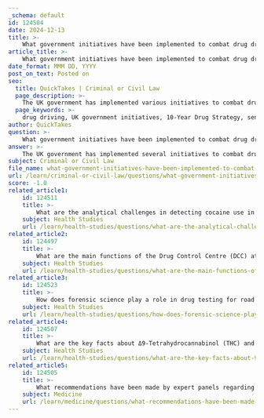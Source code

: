 ```yaml
---
_schema: default
id: 124504
date: 2024-12-13
title: >-
    What government initiatives have been implemented to combat drug driving in the UK?
article_title: >-
    What government initiatives have been implemented to combat drug driving in the UK?
date_format: MMM DD, YYYY
post_on_text: Posted on
seo:
  title: QuickTakes | Criminal or Civil Law
  page_description: >-
    The UK government has implemented various initiatives to combat drug driving, including a 10-year drug strategy, new sentencing guidelines, potential loss of driving licenses, educational programs, offender support, and collaboration with law enforcement agencies.
  page_keywords: >-
    drug driving, UK government initiatives, 10-Year Drug Strategy, sentencing guidelines, driving licenses, education programs, rehabilitation, law enforcement collaboration, drug misuse, road safety
author: QuickTakes
question: >-
    What government initiatives have been implemented to combat drug driving in the UK?
answer: >-
    The UK government has implemented several initiatives to combat drug driving as part of its broader strategy to address drug misuse and enhance road safety. Here are some key initiatives:\n\n1. **10-Year Drug Strategy**: In December 2021, the UK government published a comprehensive 10-year drug strategy aimed at reducing drug-related harm, including drug driving. This strategy includes measures to cut off the supply of drugs from criminal gangs and provide support for individuals with drug addiction, thereby addressing the root causes of drug misuse.\n\n2. **Sentencing Guidelines**: On June 15, 2023, new sentencing guidelines for drug driving were introduced, which took effect on July 1, 2023. These guidelines clarify the penalties for driving under the influence of drugs, particularly for those exceeding the legal limits for specified controlled substances. The guidelines emphasize higher culpability for offenders, which can lead to more severe penalties.\n\n3. **Loss of Driving Licenses**: The government has indicated that casual drug users may face the loss of their driving licenses or passports as part of efforts to deter drug driving. This measure aims to reinforce the seriousness of drug driving offenses and the associated risks.\n\n4. **Education and Prevention Programs**: The government is investing in school-based prevention and early intervention programs that include education about the dangers of drugs and alcohol. This initiative aims to inform young people about the risks associated with drug use, including its impact on driving.\n\n5. **Support for Offenders**: There is a focus on providing support for drug driving offenders to reduce recidivism. The government aims to offer rehabilitation and treatment services to help offenders address their substance misuse issues, which could ultimately lead to a decrease in drug driving incidents.\n\n6. **Collaboration with Law Enforcement**: The strategy includes measures to enhance collaboration with law enforcement agencies to disrupt drug trafficking and supply chains, which are critical in reducing the availability of drugs that can impair driving.\n\nThese initiatives reflect a comprehensive approach to tackling drug driving in the UK, combining legal, educational, and support measures to improve road safety and reduce the incidence of drug-related traffic offenses.
subject: Criminal or Civil Law
file_name: what-government-initiatives-have-been-implemented-to-combat-drug-driving-in-the-uk.md
url: /learn/criminal-or-civil-law/questions/what-government-initiatives-have-been-implemented-to-combat-drug-driving-in-the-uk
score: -1.0
related_article1:
    id: 124511
    title: >-
        What are the analytical challenges in detecting cocaine use in drivers?
    subject: Health Studies
    url: /learn/health-studies/questions/what-are-the-analytical-challenges-in-detecting-cocaine-use-in-drivers
related_article2:
    id: 124497
    title: >-
        What are the main functions of the Drug Control Centre (DCC) at King's Forensics?
    subject: Health Studies
    url: /learn/health-studies/questions/what-are-the-main-functions-of-the-drug-control-centre-dcc-at-kings-forensics
related_article3:
    id: 124523
    title: >-
        How does forensic science play a role in drug testing for road safety?
    subject: Health Studies
    url: /learn/health-studies/questions/how-does-forensic-science-play-a-role-in-drug-testing-for-road-safety
related_article4:
    id: 124507
    title: >-
        What are the key facts about Δ9-Tetrahydrocannabinol (THC) and its impact on driving?
    subject: Health Studies
    url: /learn/health-studies/questions/what-are-the-key-facts-about-9tetrahydrocannabinol-thc-and-its-impact-on-driving
related_article5:
    id: 124505
    title: >-
        What recommendations have been made by expert panels regarding drug driving legislation?
    subject: Medicine
    url: /learn/medicine/questions/what-recommendations-have-been-made-by-expert-panels-regarding-drug-driving-legislation
---
```


&nbsp;